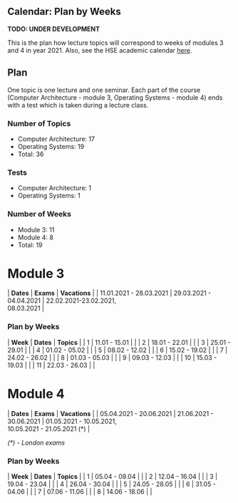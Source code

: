 Calendar: Plan by Weeks
---

__TODO: UNDER DEVELOPMENT__

This is the plan how lecture topics will correspond to weeks of modules 3 and 4 in year 2021.
Also, see the HSE academic calendar [here](https://www.hse.ru/education/academ).

## Plan

One topic is one lecture and one seminar.
Each part of the course (Computer Architecture - module 3, Operating Systems - module 4)
ends with a test which is taken during a lecture class.  

### Number of Topics

* Computer Architecture: 17
* Operating Systems: 19
* Total: 36

### Tests

* Computer Architecture: 1
* Operating Systems: 1

### Number of Weeks

* Module 3: 11
* Module 4: 8
* Total: 19

# Module 3

| __Dates__               | __Exams__               | __Vacations__                          |
| 11.01.2021 - 28.03.2021 | 29.03.2021 - 04.04.2021 | 22.02.2021-23.02.2021, <br/>08.03.2021 |

### Plan by Weeks

| __Week__ | __Dates__     | __Topics__ |
| 1        | 11.01 - 15.01 |            | 
| 2        | 18.01 - 22.01 |            |
| 3        | 25.01 - 29.01 |            |
| 4        | 01.02 - 05.02 |            |
| 5        | 08.02 - 12.02 |            |
| 6        | 15.02 - 19.02 |            |
| 7        | 24.02 - 26.02 |            |
| 8        | 01.03 - 05.03 |            |
| 9        | 09.03 - 12.03 |            |
| 10       | 15.03 - 19.03 |            |
| 11       | 22.03 - 26.03 |            |

# Module 4

| __Dates__               | __Exams__               | __Vacations__                                             |
| 05.04.2021 - 20.06.2021 | 21.06.2021 - 30.06.2021 | 01.05.2021 - 10.05.2021, <br/>10.05.2021 - 21.05.2021 (*) |

_(*) - London exams_


### Plan by Weeks

| __Week__ | __Dates__     | __Topics__ |
| 1        | 05.04 - 09.04 |            |
| 2        | 12.04 - 16.04 |            |
| 3        | 19.04 - 23.04 |            |
| 4        | 26.04 - 30.04 |            |
| 5        | 24.05 - 28.05 |            |
| 6        | 31.05 - 04.06 |            |
| 7        | 07.06 - 11.06 |            |
| 8        | 14.06 - 18.06 |            |

